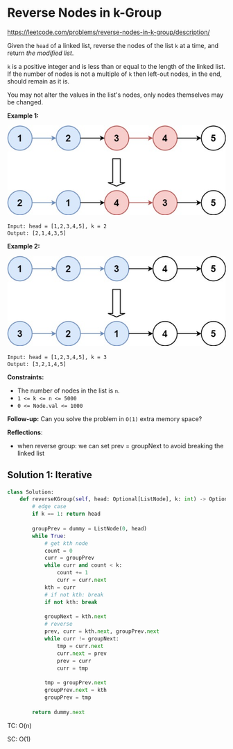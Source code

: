 # Reverse Nodes in k-Group

https://leetcode.com/problems/reverse-nodes-in-k-group/description/

Given the `head` of a linked list, reverse the nodes of the list `k` at a time, and return *the modified list*.

`k` is a positive integer and is less than or equal to the length of the linked list. If the number of nodes is not a multiple of `k` then left-out nodes, in the end, should remain as it is.

You may not alter the values in the list's nodes, only nodes themselves may be changed.

 

**Example 1:**

![img](./assets/reverse_ex1.jpg)

```
Input: head = [1,2,3,4,5], k = 2
Output: [2,1,4,3,5]
```

**Example 2:**

![img](./assets/reverse_ex2.jpg)

```
Input: head = [1,2,3,4,5], k = 3
Output: [3,2,1,4,5]
```

 

**Constraints:**

- The number of nodes in the list is `n`.
- `1 <= k <= n <= 5000`
- `0 <= Node.val <= 1000`

 

**Follow-up:** Can you solve the problem in `O(1)` extra memory space?



**Reflections**:

- when reverse group: we can set prev = groupNext to avoid breaking the linked list



## Solution 1: Iterative

```python
class Solution:
    def reverseKGroup(self, head: Optional[ListNode], k: int) -> Optional[ListNode]:
        # edge case
        if k == 1: return head
        
        groupPrev = dummy = ListNode(0, head)
        while True:
            # get kth node
            count = 0
            curr = groupPrev
            while curr and count < k:
                count += 1
                curr = curr.next
            kth = curr
            # if not kth: break
            if not kth: break

            groupNext = kth.next
            # reverse
            prev, curr = kth.next, groupPrev.next
            while curr != groupNext:
                tmp = curr.next
                curr.next = prev
                prev = curr
                curr = tmp

            tmp = groupPrev.next
            groupPrev.next = kth
            groupPrev = tmp

        return dummy.next
```

TC: O(n)

SC: O(1)